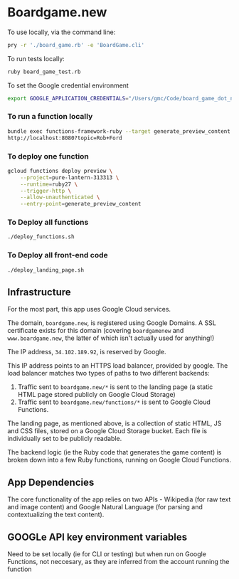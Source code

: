 # Boardgame.new

To use locally, via the command line:
```bash
pry -r './board_game.rb' -e 'BoardGame.cli'
```

To run tests locally:
```bash
ruby board_game_test.rb
```

To set the Google credential environment
```bash
export GOOGLE_APPLICATION_CREDENTIALS="/Users/gmc/Code/board_game_dot_new/google_application_credentials.json"
```

### To run a function locally
```bash
bundle exec functions-framework-ruby --target generate_preview_content
http://localhost:8080?topic=Rob+Ford
```

### To deploy one function
```bash
gcloud functions deploy preview \
    --project=pure-lantern-313313 \
    --runtime=ruby27 \
    --trigger-http \
    --allow-unauthenticated \
    --entry-point=generate_preview_content
```

### To Deploy all functions
```bash
./deploy_functions.sh
```

### To Deploy all front-end code
```bash
./deploy_landing_page.sh
```

## Infrastructure
For the most part, this app uses Google Cloud services. 

The domain, `boardgame.new`, is registered using Google Domains. A SSL certificate exists for this domain (covering `boardgamenew` and `www.boardgame.new`, the latter of which isn't actually used for anything!)

The IP address, `34.102.189.92`, is reserved by Google.

This IP address points to an HTTPS load balancer, provided by google. The load balancer matches two types of paths to two different backends:
1) Traffic sent to `boardgame.new/*` is sent to the landing page (a static HTML page stored publicly on Google Cloud Storage)
2) Traffic sent to `boardgame.new/functions/*` is sent to Google Cloud Functions.

The landing page, as mentioned above, is a collection of static HTML, JS and CSS files, stored on a Google Cloud Storage bucket. Each file is individually set to be publicly readable.

The backend logic (ie the Ruby code that generates the game content) is broken down into a few Ruby functions, running on Google Cloud Functions.

## App Dependencies
The core functionality of the app relies on two APIs - Wikipedia (for raw text and image content) and Google Natural Language (for parsing and contextualizing the text content).

## GOOGLe API key environment variables
Need to be set locally (ie for CLI or testing) but when run on Google Functions, not neccesary, as they are inferred from the account running the function
